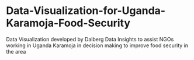 # Data-Visualization-for-Uganda-Karamoja-Food-Security
Data Visualization developed by Dalberg Data Insights to assist NGOs working in Uganda Karamoja in decision making to improve food security in the area
